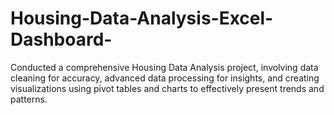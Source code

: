 # Housing-Data-Analysis-Excel-Dashboard-
Conducted a comprehensive Housing Data Analysis project, involving data cleaning for accuracy, advanced data processing for insights, and creating visualizations using pivot tables and charts to effectively present trends and patterns.
